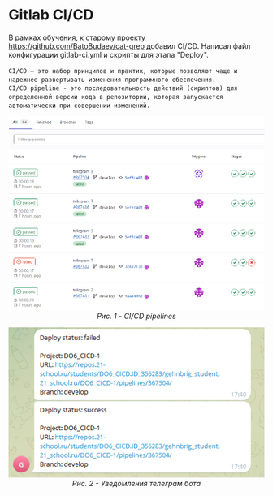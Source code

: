 # Gitlab CI/CD

В рамках обучения, к старому проекту https://github.com/BatoBudaev/cat-grep добавил CI/CD. Написал файл конфигурации gitlab-ci.yml и скрипты для этапа "Deploy".

``CI/CD — это набор принципов и практик, которые позволяют чаще и надежнее развертывать изменения программного обеспечения.``  
``CI/CD pipeline - это последовательность действий (скриптов) для определенной версии кода в репозитории, которая запускается автоматически при совершении изменений.``  

<p align="center">
  <img src="images/img.png" alt="CI/CD pipelines" title="CI/CD pipelines" />
  <br>
  <em>Рис. 1 - CI/CD pipelines</em>
</p>

<p align="center">
  <img src="images/img_1.png" alt="Уведомления телеграм бота" title="Уведомления телеграм бота" />
  <br>
  <em>Рис. 2 - Уведомления телеграм бота</em>
</p>
